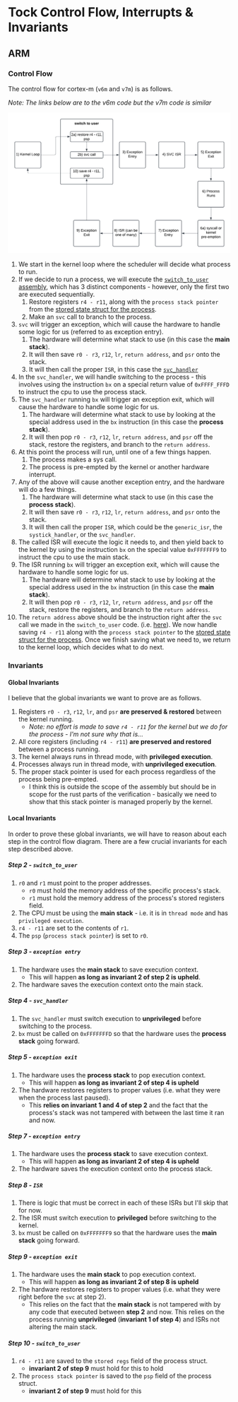 # Tock Control Flow, Interrupts & Invariants

## ARM 

### Control Flow 

The control flow for cortex-m (`v6m` and `v7m`) is as follows. 

_Note: The links below are to the v6m code but the v7m code is similar_

![Tock Interrupt Control Flow](tock_control_flow.png)

1. We start in the kernel loop where the scheduler will decide what process to run.
2. If we decide to run a process, we will execute the [`switch_to_user` assembly](https://github.com/tock/tock/blob/a1966b8ddaa1ce819b80f2f7bea466eb76e5b46c/arch/cortex-m0/src/lib.rs#L374), which has 3 distinct components - however, only the first two are executed sequentially. 
    1. Restore registers `r4 - r11`, along with the `process stack pointer` from the [stored state struct for the process](https://github.com/tock/tock/blob/50f36b3ccba7d8187e4c005da18999bab5235be1/arch/cortex-m/src/syscall.rs#L49). 
    2. Make an `svc` call to branch to the process.
3. `svc` will trigger an exception, which will cause the hardware to handle some logic for us (referred to as exception entry). 
    1. The hardware will determine what stack to use (in this case the **main stack**). 
    2. It will then save `r0 - r3`, `r12`, `lr`, `return address`, and `psr` onto the stack. 
    3. It will then call the proper `ISR`, in this case the [`svc_handler`](https://github.com/tock/tock/blob/50f36b3ccba7d8187e4c005da18999bab5235be1/arch/cortex-m0/src/lib.rs#L226)
4. In the `svc_handler`, we will handle switching to the process - this involves using the instruction `bx` on a special return value of `0xFFFF_FFFD` to instruct the cpu to use the process stack.  
5. The `svc_handler` running `bx` will trigger an exception exit, which will cause the hardware to handle some logic for us. 
    1. The hardware will determine what stack to use by looking at the special address used in the `bx` instruction (in this case the **process stack**). 
    2. It will then pop `r0 - r3`, `r12`, `lr`, `return address`, and `psr` off the stack, restore the registers, and branch to the `return address`.
6. At this point the process will run, until one of a few things happen. 
    1. The process makes a sys call.
    2. The process is pre-empted by the kernel or another hardware interrupt.
7. Any of the above will cause another exception entry, and the hardware will do a few things. 
    1. The hardware will determine what stack to use (in this case the **process stack**). 
    2. It will then save `r0 - r3`, `r12`, `lr`, `return address`, and `psr` onto the stack. 
    3. It will then call the proper `ISR`, which could be the `generic_isr`, the `systick_handler`, or the `svc_handler`. 
8. The called ISR will execute the logic it needs to, and then yield back to the kernel by using the instruction `bx` on the special value `0xFFFFFFF9` to instruct the cpu to use the main stack. 
9. The ISR running `bx` will trigger an exception exit, which will cause the hardware to handle some logic for us. 
    1. The hardware will determine what stack to use by looking at the special address used in the `bx` instruction (in this case the **main stack**). 
    2. It will then pop `r0 - r3`, `r12`, `lr`, `return address`, and `psr` off the stack, restore the registers, and branch to the `return address`.
10. The `return address` above should be the instruction right after the `svc` call we made in the `switch_to_user` code. (i.e. [here](https://github.com/tock/tock/blob/50f36b3ccba7d8187e4c005da18999bab5235be1/arch/cortex-m0/src/lib.rs#L409)). We now handle saving `r4 - r11` along with the `process stack pointer` to the [stored state struct for the process](https://github.com/tock/tock/blob/50f36b3ccba7d8187e4c005da18999bab5235be1/arch/cortex-m/src/syscall.rs#L49). Once we finish saving what we need to, we return to the kernel loop, which decides what to do next.

### Invariants

#### Global Invariants 

I believe that the global invariants we want to prove are as follows. 

1. Registers `r0 - r3`, `r12`, `lr`, and `psr` **are preserved & restored** between the kernel running.
    - *Note: no effort is made to save `r4 - r11` for the kernel but we do for the process - I'm not sure why that is...*
2. All core registers (including `r4 - r11`) **are preserved and restored** between a process running.
3. The kernel always runs in thread mode, with **privileged execution**.
4. Processes always run in thread mode, with **unprivileged execution**. 
5. The proper stack pointer is used for each process regardless of the process being pre-empted. 
    - I think this is outside the scope of the assembly but should be in scope for the rust parts of the verification - basically we need to show that this stack pointer is managed properly by the kernel.

#### Local Invariants

In order to prove these global invariants, we will have to reason about each step in the control flow diagram. There are a few crucial invariants for each step described above.

##### Step 2 - `switch_to_user`

1. `r0` and `r1` must point to the proper addresses.
    - `r0` must hold the memory address of the specific process's stack. 
    - `r1` must hold the memory address of the process's stored registers field.
2. The CPU must be using the **main stack** - i.e. it is in `thread mode` and has `privileged execution`. 
3. `r4 - r11` are set to the contents of `r1`.
4. The `psp` (`process stack pointer`) is set to `r0`.

##### Step 3 - `exception entry`

1. The hardware uses the **main stack** to save execution context.
    - This will happen **as long as invariant 2 of step 2 is upheld**.
2. The hardware saves the execution context onto the main stack.

##### Step 4 - `svc_handler`

1. The `svc_handler` must switch execution to **unprivileged** before switching to the process.
2. `bx` must be called on `0xFFFFFFFD` so that the hardware uses the **process stack** going forward.

##### Step 5 - `exception exit`

1. The hardware uses the **process stack** to pop execution context.
    - This will happen **as long as invariant 2 of step 4 is upheld**
2. The hardware restores registers to proper values (i.e. what they were when the process last paused). 
    - This **relies on invariant 1 and 4 of step 2** and the fact that the process's stack was not tampered with between the last time it ran and now.

##### Step 7 - `exception entry`

1. The hardware uses the **process stack** to save execution context.
    - This will happen **as long as invariant 2 of step 4 is upheld**
2. The hardware saves the execution context onto the process stack.

##### Step 8 - `ISR`

1. There is logic that must be correct in each of these ISRs but I'll skip that for now.
2. The ISR must switch execution to **privileged** before switching to the kernel.
3. `bx` must be called on `0xFFFFFFF9` so that the hardware uses the **main stack** going forward.

##### Step 9 - `exception exit`

1. The hardware uses the **main stack** to pop execution context.
    - This will happen **as long as invariant 2 of step 8 is upheld**
2. The hardware restores registers to proper values (i.e. what they were right before the `svc` at step 2). 
    - This relies on the fact that the **main stack** is not tampered with by any code that executed between **step 2** and now. This relies on the process running **unprivileged** (**invariant 1 of step 4**) and ISRs not altering the main stack. 

##### Step 10 - `switch_to_user` 

1. `r4 - r11` are saved to the `stored regs` field of the process struct.
    - **invariant 2 of step 9** must hold for this to hold
2. The `process stack pointer` is saved to the `psp` field of the process struct. 
    - **invariant 2 of step 9** must hold for this
